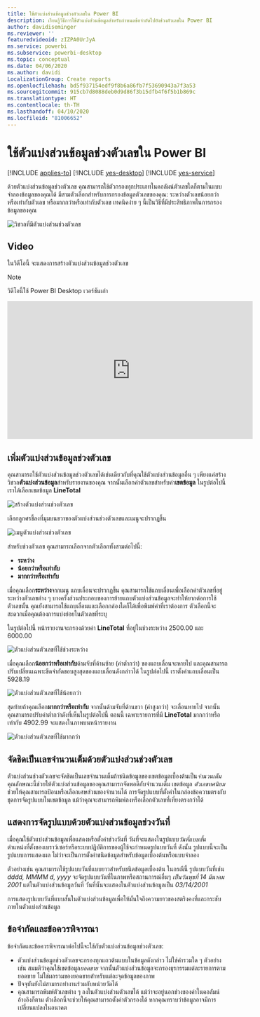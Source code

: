 ```yaml
---
title: ใช้ตัวแบ่งส่วนข้อมูลช่วงตัวเลขใน Power BI
description: เรียนรู้วิธีการใช้ตัวแบ่งส่วนข้อมูลสำหรับกำหนดข้อจำกัดไปยังช่วงตัวเลขใน Power BI
author: davidiseminger
ms.reviewer: ''
featuredvideoid: zIZPA0UrJyA
ms.service: powerbi
ms.subservice: powerbi-desktop
ms.topic: conceptual
ms.date: 04/06/2020
ms.author: davidi
LocalizationGroup: Create reports
ms.openlocfilehash: bd5f937154edf9f8b6a86fb7f53690943a7f3a53
ms.sourcegitcommit: 915cb7d8088deb0d9d86f3b15dfb4f6f5b1b869c
ms.translationtype: HT
ms.contentlocale: th-TH
ms.lasthandoff: 04/10/2020
ms.locfileid: "81006652"
---
```

# <a name="use-the-numeric-range-slicer-in-power-bi"></a>ใช้ตัวแบ่งส่วนข้อมูลช่วงตัวเลขใน Power BI

[!INCLUDE [applies-to](includes/applies-to.md)] [!INCLUDE [yes-desktop](includes/yes-desktop.md)] [!INCLUDE [yes-service](includes/yes-service.md)]

ด้วยตัวแบ่งส่วนข้อมูลช่วงตัวเลข คุณสามารถใช้ตัวกรองทุกประเภทในคอลัมน์ตัวเลขใดก็ตามในแบบจำลองข้อมูลของคุณได้ มีสามตัวเลือกสำหรับการกรองข้อมูลตัวเลขของคุณ: ระหว่างตัวเลขน้อยกว่าหรือเท่ากับตัวเลข หรือมากกว่าหรือเท่ากับตัวเลข เทคนิคง่าย ๆ นี้เป็นวิธีที่มีประสิทธิภาพในการกรองข้อมูลของคุณ

![วิชวลที่มีตัวแบ่งส่วนช่วงตัวเลข](media/desktop-slicer-numeric-range/desktop-slicer-numeric-range-0.png)

## <a name="video"></a>Video

ในวิดีโอนี้ จะแสดงการสร้างตัวแบ่งส่วนข้อมูลช่วงตัวเลข

> [!NOTE]
> วิดีโอนี้ใช้ Power BI Desktop เวอร์ชันเก่า

<iframe width="560" height="315" src="https://www.youtube.com/embed/zIZPA0UrJyA" frameborder="0" allowfullscreen></iframe> 


## <a name="add-a-numeric-range-slicer"></a>เพิ่มตัวแบ่งส่วนข้อมูลช่วงตัวเลข

คุณสามารถใช้ตัวแบ่งส่วนข้อมูลช่วงตัวเลขได้เช่นเดียวกับที่คุณใช้ตัวแบ่งส่วนข้อมูลอื่น ๆ เพียงแค่สร้างวิชวล**ตัวแบ่งส่วนข้อมูล**สำหรับรายงานของคุณ จากนั้นเลือกค่าตัวเลขสำหรับค่า**เขตข้อมูล** ในรูปต่อไปนี้ เราได้เลือกเขตข้อมูล **LineTotal**

![สร้างตัวแบ่งส่วนช่วงตัวเลข](media/desktop-slicer-numeric-range/desktop-slicer-numeric-range-1-create.png)

เลือกลูกศรชี้ลงที่มุมบนขวาของตัวแบ่งส่วนช่วงตัวเลขและเมนูจะปรากฏขึ้น

![เมนูตัวแบ่งส่วนช่วงตัวเลข](media/desktop-slicer-numeric-range/desktop-slicer-numeric-range-2-between.png)

สำหรับช่วงตัวเลข คุณสามารถเลือกจากตัวเลือกทั้งสามต่อไปนี้:

* **ระหว่าง**
* **น้อยกว่าหรือเท่ากับ**
* **มากกว่าหรือเท่ากับ**

เมื่อคุณเลือก**ระหว่าง**จากเมนู แถบเลื่อนจะปรากฏขึ้น คุณสามารถใช้แถบเลื่อนเพื่อเลือกค่าตัวเลขที่อยู่ระหว่างตัวเลขต่าง ๆ บางครั้งส่วนประกอบของการย้ายแถบตัวแบ่งส่วนข้อมูลจะทำให้ยากต่อการใช้ตัวเลขนั้น คุณยังสามารถใช้แถบเลื่อนและเลือกกล่องใดก็ได้เพื่อพิมพ์ค่าที่เราต้องการ ตัวเลือกนี้จะสะดวกเมื่อคุณต้องการแบ่งย่อยในตัวเลขที่ระบุ

ในรูปต่อไปนี้ หน้ารายงานจะกรองด้วยค่า **LineTotal** ที่อยู่ในช่วงระหว่าง 2500.00 และ 6000.00

![ตัวแบ่งส่วนตัวเลขที่ใช้ช่วงระหว่าง](media/desktop-slicer-numeric-range/desktop-slicer-numeric-range-3-between-range.png)

เมื่อคุณเลือก**น้อยกว่าหรือเท่ากับ**ด้ามจับที่ด้านซ้าย (ค่าต่ำกว่า) ของแถบเลื่อนจะหายไป และคุณสามารถปรับเปลี่ยนเฉพาะขีดจำกัดขอบสูงสุดของแถบเลื่อนดังกล่าวได้ ในรูปต่อไปนี้ เราตั้งค่าแถบเลื่อนเป็น 5928.19

![ตัวแบ่งส่วนตัวเลขที่ใช้น้อยกว่า](media/desktop-slicer-numeric-range/desktop-slicer-numeric-range-4-less-than.png)

สุดท้ายถ้าคุณเลือก**มากกว่าหรือเท่ากับ** จากนั้นด้ามจับที่ด้านขวา (ค่าสูงกว่า) จะเลื่อนหายไป จากนั้นคุณสามารถปรับค่าต่ำกว่าดังที่เห็นในรูปต่อไปนี้ ตอนนี้ เฉพาะรายการที่มี **LineTotal** มากกว่าหรือเท่ากับ 4902.99 จะแสดงในภาพบนหน้ารายงาน

![ตัวแบ่งส่วนตัวเลขที่ใช้มากกว่า](media/desktop-slicer-numeric-range/desktop-slicer-numeric-range-5-greater-than.png)

## <a name="snap-to-whole-numbers-with-the-numeric-range-slicer"></a>จัดชิดเป็นเลขจำนวนเต็มด้วยตัวแบ่งส่วนช่วงตัวเลข

ตัวแบ่งส่วนช่วงตัวเลขจะจัดชิดเป็นเลขจำนวนเต็มถ้าชนิดข้อมูลของเขตข้อมูลเบื้องต้นเป็น*จำนวนเต็ม* คุณลักษณะนี้ช่วยให้ตัวแบ่งส่วนข้อมูลของคุณสามารถจัดพอดีกับจำนวนเต็ม เขตข้อมูล *ตัวเลขทศนิยม* ช่วยให้คุณสามารถป้อนหรือเลือกเศษส่วนของจำนวนได้ การจัดรูปแบบที่ตั้งค่าในกล่องข้อความตรงกับชุดการจัดรูปแบบในเขตข้อมูล แม้ว่าคุณจะสามารถพิมพ์ลงหรือเลือกตัวเลขที่เที่ยงตรงกว่าได้

## <a name="display-formatting-with-the-date-range-slicer"></a>แสดงการจัดรูปแบบด้วยตัวแบ่งส่วนข้อมูลช่วงวันที่

เมื่อคุณใช้ตัวแบ่งส่วนข้อมูลเพื่อแสดงหรือตั้งค่าช่วงวันที่ วันที่จะแสดงในรูปแบบ*วันที่แบบสั้น* ตำแหน่งที่ตั้งของเบราว์เซอร์หรือระบบปฏิบัติการของผู้ใช้จะกำหนดรูปแบบวันที่ ดังนั้น รูปแบบนี้จะเป็นรูปแบบการแสดงผล ไม่ว่าจะเป็นการตั้งค่าชนิดข้อมูลสำหรับข้อมูลเบื้องต้นหรือแบบจำลอง

ตัวอย่างเช่น คุณสามารถใช้รูปแบบวันที่แบบยาวสำหรับชนิดข้อมูลเบื้องต้น ในกรณีนี้ รูปแบบวันที่เช่น  *dddd, MMMM d, yyyy* จะจัดรูปแบบวันที่ในภาพหรือสถานการณ์อื่นๆ *เป็นวันพุธที่ 14 มีนาคม 2001* แต่ในตัวแบ่งส่วนข้อมูลวันที่ วันที่นั้นจะแสดงในตัวแบ่งส่วนข้อมูลเป็น *03/14/2001*

การแสดงรูปแบบวันที่แบบสั้นในตัวแบ่งส่วนข้อมูลเพื่อให้มั่นใจถึงความยาวของสตริงคงที่และกระชับภายในตัวแบ่งส่วนข้อมูล

## <a name="limitations-and-considerations"></a>ข้อจำกัดและข้อควรพิจารณา

ข้อจำกัดและข้อควรพิจารณาต่อไปนี้จะใช้กับตัวแบ่งส่วนข้อมูลช่วงตัวเลข:

* ตัวแบ่งส่วนข้อมูลช่วงตัวเลขจะกรองทุกแถวต้นแบบในข้อมูลดังกล่าว ไม่ใช่ค่ารวมใด ๆ ตัวอย่างเช่น สมมติว่าคุณใช้เขตข้อมูล*ยอดขาย* จากนั้นตัวแบ่งส่วนข้อมูลจะกรองธุรกรรมแต่ละรายการตามยอดขาย ไม่ใช่ผลรวมของยอดขายสำหรับแต่ละจุดข้อมูลของภาพ
* ปัจจุบันยังไม่สามารถทำงานร่วมกับหน่วยวัดได้
* คุณสามารถพิมพ์ตัวเลขต่าง ๆ ลงในตัวแบ่งส่วนตัวเลขได้ แม้ว่าจะอยู่นอกช่วงของค่าในคอลัมน์อ้างอิงก็ตาม ตัวเลือกนี้จะช่วยให้คุณสามารถตั้งค่าตัวกรองได้ หากคุณทราบว่าข้อมูลอาจมีการเปลี่ยนแปลงในอนาคต

